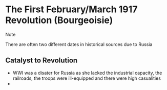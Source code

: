 # The First February/March 1917 Revolution (Bourgeoisie)

>[!note]
>There are often two different dates in historical sources due to Russia 
## Catalyst to Revolution
- WWI was a disater for Russia as she lacked the industrial capacity, the railroads, the troops were ill-equipped and there were high casualities
- 